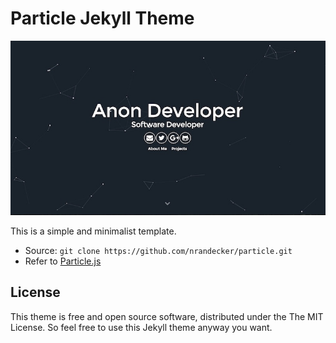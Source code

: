 # Particle Jekyll Theme

![](./particle.jpg)

This is a simple and minimalist template.

  - Source: `git clone https://github.com/nrandecker/particle.git`
  - Refer to [Particle.js](https://github.com/VincentGarreau/particles.js/)

## License

This theme is free and open source software, distributed under the The MIT License. So feel free to use this Jekyll theme anyway you want.
